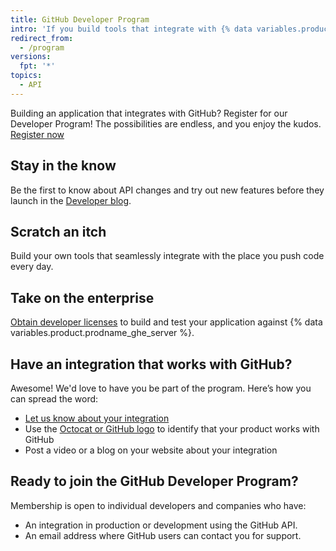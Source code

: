 ```yaml
---
title: GitHub Developer Program
intro: 'If you build tools that integrate with {% data variables.product.prodname_dotcom %}, you can join the {% data variables.product.prodname_dotcom %} Developer Program.'
redirect_from:
  - /program
versions:
  fpt: '*'
topics:
  - API
---
```


Building an application that integrates with GitHub? Register for our Developer Program! The possibilities are endless, and you enjoy the kudos. [Register now](https://github.com/developer/register)

## Stay in the know

Be the first to know about API changes and try out new features before they launch in the [Developer blog](https://developer.github.com/changes/).

## Scratch an itch

Build your own tools that seamlessly integrate with the place you push code every day.

## Take on the enterprise

[Obtain developer licenses](http://github.com/contact?form%5Bsubject%5D=Development+licenses) to build and test your application against {% data variables.product.prodname_ghe_server %}.


## Have an integration that works with GitHub?

Awesome! We'd love to have you be part of the program. Here’s how you can spread the word:</p>
* [Let us know about your integration](https://github.com/contact?form[subject]=New+GitHub+Integration)
* Use the [Octocat or GitHub logo](https://github.com/logos) to identify that your product works with GitHub
* Post a video or a blog on your website about your integration

## Ready to join the GitHub Developer Program?</h3>

Membership is open to individual developers and companies who have:

* An integration in production or development using the GitHub API.
* An email address where GitHub users can contact you for support.
 
